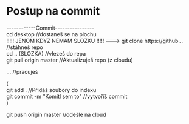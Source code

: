 # Postup na commit

------------Commit----------------  
cd desktop //dostaneš se na plochu  
!!!!! JENOM KDYZ NEMAM SLOZKU !!!!! ---> git clone https://github... //stáhneš repo  
cd .. (SLOZKA) //vlezeš do repa  
git pull origin master //Aktualizuješ repo (z cloudu)  
  
... //pracuješ  
  
(  
git add . //Přidáš soubory do indexu  
git commit -m "Komitl sem to" //vytvoříš commit  
)  
  
git push origin master //odešle na cloud  
